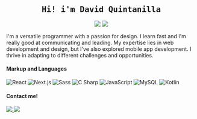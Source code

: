 <div align="center">
  <h2><samp>Hi! i'm David Quintanilla</samp></h2>
  <div>
    <img src="https://img.shields.io/badge/Open%20to%20Work-Yes-brightgreen">  
    <a href="https://davidquintr.github.io/portfolio/"><img src="https://img.shields.io/badge/Portfolio-Visit-white"></a>
  </div>
</div>

I'm a versatile programmer with a passion for design. I learn fast and I'm really good at communicating and leading. My expertise lies in web development and design, but I've also explored mobile app development. I thrive in adapting to different challenges and opportunities.

#### Markup and Languages
![React](https://img.shields.io/static/v1?style=for-the-badge&message=React&color=222222&logo=React&logoColor=61DAFB&label=)
![Next.js](https://img.shields.io/static/v1?style=for-the-badge&message=Next.js&color=000000&logo=Next.js&logoColor=FFFFFF&label=)
![Sass](https://img.shields.io/static/v1?style=for-the-badge&message=Sass&color=CC6699&logo=Sass&logoColor=FFFFFF&label=)
![C Sharp](https://img.shields.io/static/v1?style=for-the-badge&message=C+Sharp&color=239120&logo=C+Sharp&logoColor=FFFFFF&label=)
![JavaScript](https://img.shields.io/static/v1?style=for-the-badge&message=JavaScript&color=222222&logo=JavaScript&logoColor=F7DF1E&label=)
![MySQL](https://img.shields.io/static/v1?style=for-the-badge&message=MySQL&color=4479A1&logo=MySQL&logoColor=FFFFFF&label=)
![Kotlin](https://img.shields.io/static/v1?style=for-the-badge&message=Kotlin&color=7F52FF&logo=Kotlin&logoColor=FFFFFF&label=)

#### Contact me!
<a href="https://www.linkedin.com/in/david-quintanilla-ruiz-a41044231/">
  <img src="https://img.shields.io/static/v1?style=for-the-badge&message=LinkedIn&color=0A66C2&logo=LinkedIn&logoColor=FFFFFF&label=">
</a>
<a href="mailto: davidquintr97@gmail.com">
  <img src="https://img.shields.io/static/v1?style=for-the-badge&message=Gmail&color=EA4335&logo=Gmail&logoColor=FFFFFF&label=">
</a>
